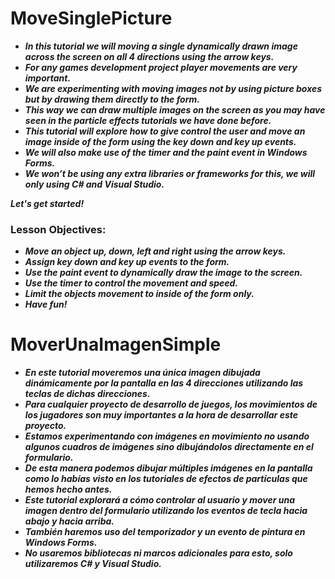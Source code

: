 # MoveSinglePicture

- **_In this tutorial we will moving a single dynamically drawn image across the screen on all 4 directions using the arrow keys._**
- **_For any games development project player movements are very important._**
- **_We are experimenting with moving images not by using picture boxes but by drawing them directly to the form._**
- **_This way we can draw multiple images on the screen as you may have seen in the particle effects tutorials we have done before._**
- **_This tutorial will explore how to give control the user and move an image inside of the form using the key down and key up events._**
- **_We will also make use of the timer and the paint event in Windows Forms._**
- **_We won’t be using any extra libraries or frameworks for this, we will only using C# and  Visual Studio._**

**_Let's get started!_**

### Lesson Objectives:

- **_Move an object up, down, left and right using the arrow keys._**
- **_Assign key down and key up events to the form._**
- **_Use the paint event to dynamically draw the image to the screen._**
- **_Use the timer to control the movement and speed._**
- **_Limit the objects movement to inside of the form only._**
- **_Have fun!_**

# MoverUnaImagenSimple

- **_En este tutorial moveremos una única imagen dibujada dinámicamente por la pantalla en las 4 direcciones utilizando las teclas de dichas direcciones._**
- **_Para cualquier proyecto de desarrollo de juegos, los movimientos de los jugadores son muy importantes a la hora de desarrollar este proyecto._**
- **_Estamos experimentando con imágenes en movimiento no usando algunos cuadros de imágenes sino dibujándolos directamente en el formulario._**
- **_De esta manera podemos dibujar múltiples imágenes en la pantalla como lo habías visto en los tutoriales de efectos de partículas que hemos hecho antes._**
- **_Este tutorial explorará a cómo controlar al usuario y mover una imagen dentro del formulario utilizando los eventos de tecla hacia abajo y hacia arriba._**
- **_También haremos uso del temporizador y un evento de pintura en Windows Forms._**
- **_No usaremos bibliotecas ni marcos adicionales para esto, solo utilizaremos C# y Visual Studio._**
